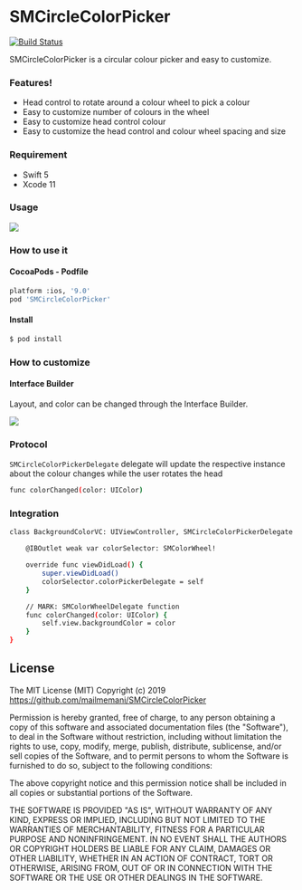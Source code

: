 # SMCircleColorPicker

[![Build Status](https://travis-ci.org/mailmemani/SMCircleColorPicker.svg?branch=master)](https://travis-ci.org/mailmemani/SMCircleColorPicker)

SMCircleColorPicker is a circular colour picker and easy to customize.

### Features!
* Head control to rotate around a colour wheel to pick a colour
* Easy to customize number of colours in the wheel
* Easy to customize head control colour
* Easy to customize the head control and colour wheel spacing and size

### Requirement
* Swift 5
* Xcode 11

### Usage
![](https://raw.githubusercontent.com/mailmemani/SMCircleColorPicker/screeshots/gifs/demo.gif)

### How to use it

#### CocoaPods - Podfile

```sh
platform :ios, '9.0'
pod 'SMCircleColorPicker'
```

#### Install
```sh
$ pod install
```

### How to customize


#### Interface Builder
Layout, and color can be changed through the Interface Builder.

![](https://raw.githubusercontent.com/mailmemani/SMCircleColorPicker/screeshots/gifs/xib.gif)


### Protocol

`SMCircleColorPickerDelegate` delegate will update the respective instance about the colour changes while the user rotates the head

```sh
func colorChanged(color: UIColor)
```

### Integration

```sh
class BackgroundColorVC: UIViewController, SMCircleColorPickerDelegate {

    @IBOutlet weak var colorSelector: SMColorWheel!

    override func viewDidLoad() {
        super.viewDidLoad()
        colorSelector.colorPickerDelegate = self
    }

    // MARK: SMColorWheelDelegate function
    func colorChanged(color: UIColor) {
        self.view.backgroundColor = color
    }
}
```

License
----

The MIT License (MIT) Copyright (c) 2019 https://github.com/mailmemani/SMCircleColorPicker

Permission is hereby granted, free of charge, to any person obtaining a copy of this software and associated documentation files (the "Software"), to deal in the Software without restriction, including without limitation the rights to use, copy, modify, merge, publish, distribute, sublicense, and/or sell copies of the Software, and to permit persons to whom the Software is furnished to do so, subject to the following conditions:

The above copyright notice and this permission notice shall be included in all copies or substantial portions of the Software.

THE SOFTWARE IS PROVIDED "AS IS", WITHOUT WARRANTY OF ANY KIND, EXPRESS OR IMPLIED, INCLUDING BUT NOT LIMITED TO THE WARRANTIES OF MERCHANTABILITY, FITNESS FOR A PARTICULAR PURPOSE AND NONINFRINGEMENT. IN NO EVENT SHALL THE AUTHORS OR COPYRIGHT HOLDERS BE LIABLE FOR ANY CLAIM, DAMAGES OR OTHER LIABILITY, WHETHER IN AN ACTION OF CONTRACT, TORT OR OTHERWISE, ARISING FROM, OUT OF OR IN CONNECTION WITH THE SOFTWARE OR THE USE OR OTHER DEALINGS IN THE SOFTWARE.
